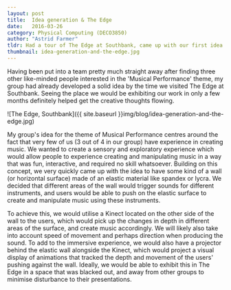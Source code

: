 ```yaml
---
layout: post
title:  Idea generation & The Edge
date:   2016-03-26
category: Physical Computing (DECO3850)
author: "Astrid Farmer"
tldr: Had a tour of The Edge at Southbank, came up with our first idea and it's requirements
thumbnail: idea-generation-and-the-edge.jpg
---
```

Having been put into a team pretty much straight away after finding three other like-minded people interested in the 'Musical Performance' theme, my group had already developed a solid idea by the time we visited The Edge at Southbank. Seeing the place we would be exhibiting our work in only a few months definitely helped get the creative thoughts flowing.

![The Edge, Southbank]({{ site.baseurl }}img/blog/idea-generation-and-the-edge.jpg)

My group's idea for the theme of Musical Performance centres around the fact that very few of us (3 out of 4 in our group) have experience in creating music. We wanted to create a sensory and exploratory experience which would allow people to experience creating and manipulating music in a way that was fun, interactive, and required no skill whatsoever. Building on this concept, we very quickly came up with the idea to have some kind of a wall (or horizontal surface) made of an elastic material like spandex or lycra. We decided that different areas of the wall would trigger sounds for different instruments, and users would be able to push on the elastic surface to create and manipulate music using these instruments.

To achieve this, we would utilise a Kinect located on the other side of the wall to the users, which would pick up the changes in depth in different areas of the surface, and create music accordingly. We will likely also take into account speed of movement and perhaps direction when producing the sound. To add to the immersive experience, we would also have a projector behind the elastic wall alongside the Kinect, which would project a visual display of animations that tracked the depth and movement of the users' pushing against the wall. Ideally, we would be able to exhibit this in The Edge in a space that was blacked out, and away from other groups to minimise disturbance to their presentations.
